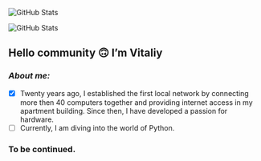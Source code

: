 ![GitHub Stats](https://github-readme-stats.vercel.app/api?username=VitaliyPryyemskyy&theme=cobalt&show_icons=true&hide_border=true&count_private=true)

![GitHub Stats](https://github-readme-stats.vercel.app/api/top-langs/?username=VitaliyPryyemskyy&theme=cobalt&show_icons=true&hide_border=true&layout=compact)

## Hello community 🙃 I’m Vitaliy 
### ***About me:*** 
- [x] Twenty years ago, I established the first local network by connecting more then 40 computers together and providing internet access in my apartment building. Since then, I have developed a passion for hardware. 
- [ ] Currently, I am diving into the world of Python. 
### To be continued. 
